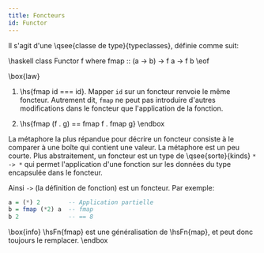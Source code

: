 ```yaml
---
title: Foncteurs
id: Functor
---
```


Il s'agit d'une \qsee{classe de type}{typeclasses}, définie comme suit:

\haskell
class Functor f where
    fmap :: (a -> b) -> f a -> f b
\eof

\box{law}
 1. \hs{fmap id === id}. Mapper `id` sur un foncteur renvoie le même foncteur. Autrement dit, `fmap` ne peut pas introduire d'autres modifications dans le foncteur que l'application de la fonction. 

 2. \hs{fmap (f . g)  ==  fmap f . fmap g}
\endbox

La métaphore la plus répandue pour décrire un foncteur consiste à le comparer à une boîte qui contient une valeur. La métaphore est un peu courte. Plus abstraitement, un foncteur est un type de \qsee{sorte}{kinds} `* -> *` qui permet l'application d'une fonction sur les données du type encapsulée dans le foncteur.

Ainsi `->` (la définition de fonction) est un foncteur. Par exemple:

~~~ haskell
a = (*) 2        -- Application partielle
b = fmap (*2) a  -- fmap
b 2              -- == 8
~~~

\box{info}
\hsFn{fmap} est une généralisation de \hsFn{map}, et peut donc toujours le remplacer.
\endbox

